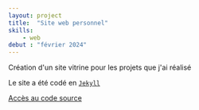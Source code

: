 ```yaml
---
layout: project
title:  "Site web personnel"
skills:
    - web
debut : "février 2024"
---
```

Création d'un site vitrine pour les projets que j'ai réalisé

Le site a été codé en [`Jekyll`](https://jekyllrb.com/docs/)  

[Accès au code source](https://github.com/Melokye/Melokye.github.io)
